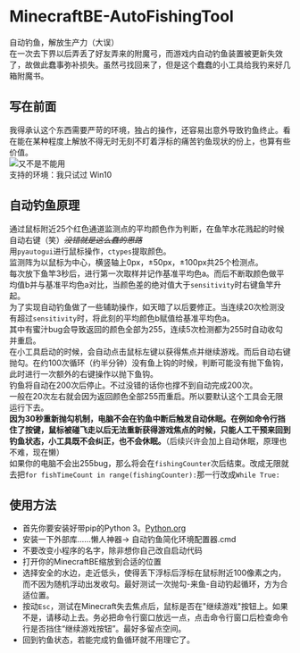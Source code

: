 # MinecraftBE-AutoFishingTool
  自动钓鱼，解放生产力（大误）<br>
  在一次去下界以后弄丢了好友弄来的附魔弓，而游戏内自动钓鱼装置被更新失效了，故做此蠢事弥补损失。虽然弓找回来了，但是这个蠢蠢的小工具给我钓来好几箱附魔书。

## 写在前面
  我得承认这个东西需要严苛的环境，独占的操作，还容易出意外导致钓鱼终止。看在能在某种程度上解放不得无时无刻不盯着浮标的痛苦钓鱼现状的份上，也算有些价值。<br>
![又不是不能用](https://timgsa.baidu.com/timg?image&quality=80&size=b9999_10000&sec=1595955470235&di=022176a7e5d283642446ecca672a93cb&imgtype=0&src=http%3A%2F%2Fbbs-static.smartisan.cn%2Fdata%2Fattachment%2Fforum%2F201811%2F23%2F185450dmavxh9r5ebbn1ez.jpg)<br>
  支持的环境：我只试过 Win10

## 自动钓鱼原理
  通过鼠标附近25个红色通道监测点的平均颜色作为判断，在鱼竿水花溅起的时候自动右键（笑）~~*没错就是这么蠢的思路*~~<br>
  用`pyautogui`进行鼠标操作，`ctypes`提取颜色。<br>
  监测阵为以鼠标为中心，横竖轴上0px，±50px，±100px共25个检测点。<br>
  每次放下鱼竿3秒后，进行第一次取样并记作基准平均色a。而后不断取颜色做平均值b并与基准平均色a对比，当颜色差的绝对值大于`sensitivity`时右键鱼竿升起。<br>
  为了实现自动钓鱼做了一些辅助操作，如天暗了以后要修正。当连续20次检测没有超过`sensitivity`时，将此刻的平均颜色b赋值给基准平均色a。<br>
  其中有蜜汁bug会导致返回的颜色全部为255，连续5次检测都为255时自动收勾并重启。<br>
  在小工具启动的时候，会自动点击鼠标左键以获得焦点并继续游戏。而后自动右键抛勾。在约100次循环（约半分钟）没有鱼上钩的时候，判断可能没有抛下鱼钩，此时进行一次额外的右键操作以抛下鱼钩。<br>
  钓鱼将自动在200次后停止。不过没错的话你也撑不到自动完成200次。<br>
  一般在20次左右就会因为返回颜色全部255而重启。所以要默认这个工具会无限运行下去。<br>
**因为30秒重新抛勾机制，电脑不会在钓鱼中断后触发自动休眠。在例如命令行挡住了按键，鼠标被碰飞走以后无法重新获得游戏焦点的时候，只能人工干预来回到钓鱼状态，小工具既不会纠正，也不会休眠。**（后续兴许会加上自动休眠，原理也不难，现在懒）<br>
  如果你的电脑不会出255bug，那么将会在`fishingCounter`次后结束。改成无限就去把`for fishTimeCount in range(fishingCounter):`那一行改成`While True:`

## 使用方法
- 首先你要安装好带pip的Python 3。[Python.org](https://www.python.org)
- 安装一下外部库……懒人神器→ 自动钓鱼简化环境配置器.cmd
- 不要改变小程序的名字，除非想你自己改自启动代码
- 打开你的MinecraftBE缩放到合适的位置
- 选择安全的水边，走近低头，使得丢下浮标后浮标在鼠标附近100像素之内，而不因为随机浮动出发收勾。最好测试一次抛勾-来鱼-自动钓起循环，方为合适位置。
- 按动`Esc`，测试在Minecraft失去焦点后，鼠标是否在"继续游戏"按钮上。如果不是，请移动上去。务必把命令行窗口放远一点，点击命令行窗口后检查命令行是否挡住“继续游戏按钮”。最好多留点空间。
- 回到钓鱼状态，若能完成钓鱼循环就不用理它了。
